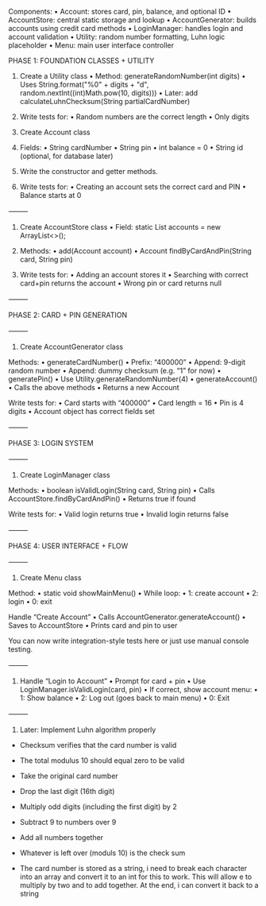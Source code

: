 Components:
•	Account: stores card, pin, balance, and optional ID
•	AccountStore: central static storage and lookup
•	AccountGenerator: builds accounts using credit card methods
•	LoginManager: handles login and account validation
•	Utility: random number formatting, Luhn logic placeholder
•	Menu: main user interface controller

PHASE 1: FOUNDATION CLASSES + UTILITY

1. Create a Utility class
   •	Method: generateRandomNumber(int digits)
   •	Uses String.format("%0" + digits + "d", random.nextInt((int)Math.pow(10, digits)))
   •	Later: add calculateLuhnChecksum(String partialCardNumber)

2. Write tests for:
•	Random numbers are the correct length
•	Only digits

3. Create Account class

4. Fields:
•	String cardNumber
•	String pin
•	int balance = 0
•	String id (optional, for database later)

5. Write the constructor and getter methods.

6. Write tests for:
•	Creating an account sets the correct card and PIN
•	Balance starts at 0

⸻

1. Create AccountStore class
   •	Field: static List<Account> accounts = new ArrayList<>();

2. Methods:
•	add(Account account)
•	Account findByCardAndPin(String card, String pin)

3. Write tests for:
•	Adding an account stores it
•	Searching with correct card+pin returns the account
•	Wrong pin or card returns null

⸻

PHASE 2: CARD + PIN GENERATION

⸻

1. Create AccountGenerator class

Methods:
•	generateCardNumber()
•	Prefix: “400000”
•	Append: 9-digit random number
•	Append: dummy checksum (e.g. “1” for now)
•	generatePin()
•	Use Utility.generateRandomNumber(4)
•	generateAccount()
•	Calls the above methods
•	Returns a new Account

Write tests for:
•	Card starts with “400000”
•	Card length = 16
•	Pin is 4 digits
•	Account object has correct fields set

⸻

PHASE 3: LOGIN SYSTEM

⸻

1. Create LoginManager class

Methods:
•	boolean isValidLogin(String card, String pin)
•	Calls AccountStore.findByCardAndPin()
•	Returns true if found

Write tests for:
•	Valid login returns true
•	Invalid login returns false

⸻

PHASE 4: USER INTERFACE + FLOW

⸻

1. Create Menu class

Method:
•	static void showMainMenu()
•	While loop:
•	1: create account
•	2: login
•	0: exit

Handle “Create Account”
   •	Calls AccountGenerator.generateAccount()
   •	Saves to AccountStore
   •	Prints card and pin to user

You can now write integration-style tests here or just use manual console testing.

⸻

1. Handle “Login to Account”
   •	Prompt for card + pin
   •	Use LoginManager.isValidLogin(card, pin)
   •	If correct, show account menu:
   •	1: Show balance
   •	2: Log out (goes back to main menu)
   •	0: Exit

⸻
1. Later: Implement Luhn algorithm properly
- Checksum verifies that the card number is valid
- The total modulus 10 should equal zero to be valid
- Take the original card number
- Drop the last digit (16th digit)
- Multiply odd digits (including the first digit) by 2
- Subtract 9 to numbers over 9
- Add all numbers together
- Whatever is left over (moduls 10) is the check sum

- The card number is stored as a string, i need to break each character into an array and 
  convert it to an int for this to work. This will allow e to multiply by two and to add 
  together. At the end, i can convert it back to a string

